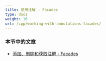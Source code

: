 ```yaml
---
title: 使用注解 - Facades
type: docs
weight: 10
url: /cpp/working-with-annotations-facades/
---
```


### **本节中的文章**

- [添加、删除和获取注解 - Facades](/pdf/cpp/add-delete-and-get-annotation-facades/)